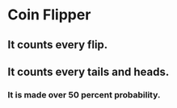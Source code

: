 # Coin Flipper

## It counts every flip.

## It counts every tails and heads.

### It is made over 50 percent probability.


